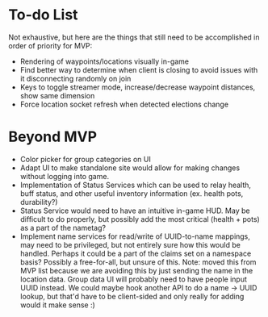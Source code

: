 # To-do List
Not exhaustive, but here are the things that still need to be accomplished in order of priority for MVP:

- Rendering of waypoints/locations visually in-game
- Find better way to determine when client is closing to avoid issues with it disconnecting randomly on join
- Keys to toggle streamer mode, increase/decrease waypoint distances, show same dimension
- Force location socket refresh when detected elections change

# Beyond MVP
- Color picker for group categories on UI
- Adapt UI to make standalone site would allow for making changes without logging into game.
- Implementation of Status Services which can be used to relay health, buff status, and other useful inventory
  information (ex. health pots, durability?)
- Status Service would need to have an intuitive in-game HUD. May be difficult to do properly, but possibly add
  the most critical (health + pots) as a part of the nametag?
- Implement name services for read/write of UUID-to-name mappings, may need to be privileged, but not entirely sure how
  this would be handled. Perhaps it could be a part of the claims set on a namespace basis? Possibly a free-for-all, but
  unsure of this. Note: moved this from MVP list because we are avoiding this by just sending the name in the location
  data. Group data UI will probably need to have people input UUID instead. We could maybe hook another API to do a
  name -> UUID lookup, but that'd have to be client-sided and only really for adding would it make sense :)
